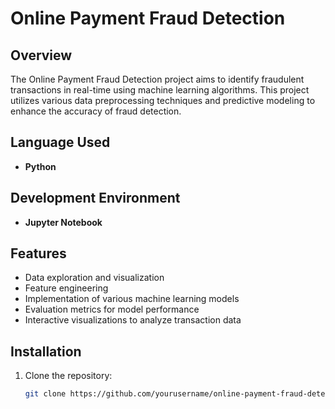 # Online Payment Fraud Detection

## Overview
The Online Payment Fraud Detection project aims to identify fraudulent transactions in real-time using machine learning algorithms. This project utilizes various data preprocessing techniques and predictive modeling to enhance the accuracy of fraud detection.

## Language Used
- **Python**

## Development Environment
- **Jupyter Notebook**

## Features
- Data exploration and visualization
- Feature engineering
- Implementation of various machine learning models
- Evaluation metrics for model performance
- Interactive visualizations to analyze transaction data

## Installation
1. Clone the repository:
   ```bash
   git clone https://github.com/yourusername/online-payment-fraud-detection.git
